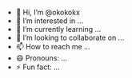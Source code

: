 - 👋 Hi, I’m @okokokx
- 👀 I’m interested in ...
- 🌱 I’m currently learning ...
- 💞️ I’m looking to collaborate on ...
- 📫 How to reach me ...
- 😄 Pronouns: ...
- ⚡ Fun fact: ...

<!---
okokokx/okokokx is a ✨ special ✨ repository because its `README.md` (this file) appears on your GitHub profile.
You can click the Preview link to take a look at your changes.
--->
